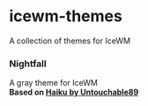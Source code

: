 # icewm-themes         
A collection of themes for IceWM                     
                     
### Nightfall               
A gray theme for IceWM                    
**Based on [Haiku by Untouchable89](https://www.pling.com/p/1018166/)**          

